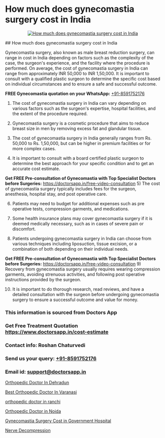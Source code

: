 # How much does gynecomastia surgery cost in India

<p align="center">
  <a href="null">
    <img src="null" alt="How much does gynecomastia surgery cost in India">
  </a>
</p>
## How much does gynecomastia surgery cost in India

Gynecomastia surgery, also known as male breast reduction surgery, can range in cost in India depending on factors such as the complexity of the case, the surgeon's experience, and the facility where the procedure is performed. On average, the cost of gynecomastia surgery in India can range from approximately INR 50,000 to INR 1,50,000. It is important to consult with a qualified plastic surgeon to determine the specific cost based on individual circumstances and to ensure a safe and successful outcome.

**FREE Gynecomastia quotation on your WhatsApp:**  [+91-8591752176](https://api.whatsapp.com/send?phone=8591752176)

1) The cost of gynecomastia surgery in India can vary depending on various factors such as the surgeon's expertise, hospital facilities, and the extent of the procedure required.
  
2) Gynecomastia surgery is a cosmetic procedure that aims to reduce breast size in men by removing excess fat and glandular tissue.
  
3) The cost of gynecomastia surgery in India generally ranges from Rs. 50,000 to Rs. 1,50,000, but can be higher in premium facilities or for more complex cases.
  
4) It is important to consult with a board certified plastic surgeon to determine the best approach for your specific condition and to get an accurate cost estimate.
  
**Get FREE Pre-consultation of Gynecomastia with Top Specialist Doctors before Surgeries:** https://doctorsapp.in/free-video-consultation
5) The cost of gynecomastia surgery typically includes fees for the surgeon, anesthesia, hospital stay, and post operative care.
  
6) Patients may need to budget for additional expenses such as pre operative tests, compression garments, and medications.
  
7) Some health insurance plans may cover gynecomastia surgery if it is deemed medically necessary, such as in cases of severe pain or discomfort.
  
8) Patients undergoing gynecomastia surgery in India can choose from various techniques including liposuction, tissue excision, or a combination of both depending on their individual needs.
  
**Get FREE Pre-consultation of Gynecomastia with Top Specialist Doctors before Surgeries:** https://doctorsapp.in/free-video-consultation
9) Recovery from gynecomastia surgery usually requires wearing compression garments, avoiding strenuous activities, and following post operative instructions provided by the surgeon.
  
10) It is important to do thorough research, read reviews, and have a detailed consultation with the surgeon before undergoing gynecomastia surgery to ensure a successful outcome and value for money.

### This information is sourced from Doctors App 
### Get Free Treatment Quotation https://www.doctorsapp.in/cost-estimate
### Contact info: Roshan Chaturvedi 
### Send us your query: [+91-8591752176](https://api.whatsapp.com/send?phone=8591752176) 
### Email id: support@doctorsapp.in

[Orthopedic Doctor In Dehradun](https://www.linkedin.com/pulse/orthopedic-doctor-dehradun-acl-tear-treatment-ntkfe?trackingId=bzAjYQXTU5Cm7TZUdiZssA%3D%3D&lipi=urn%3Ali%3Apage%3Ad_flagship3_company_admin%3BxUBWLKzDRA2fVBqJ%2Fp%2FTnw%3D%3D)

[Best Orthopedic Doctor In Varanasi](https://www.linkedin.com/pulse/best-orthopedic-doctor-varanasi-doctorsapp-rajshahi-dpxoe?trackingId=sfw9twFT8mOLIrpdAiTZCQ%3D%3D&lipi=urn%3Ali%3Apage%3Ad_flagship3_company_admin%3BtGKQvLKET%2FOkWlJl4W0MBA%3D%3D)

[orthopedic doctor in ranchi](https://medium.com/@vimalrana22/orthopedic-doctor-in-ranchi-c42448d04380)

[Orthopedic Doctor in Noida](https://medium.com/@manish632504/orthopedic-doctor-in-noida-f103d03d5fbc)

[Gynecomastia Surgery Cost in Government Hospital](https://doctors-apps.github.io/doctorsapp/gynecomastia-surgery-cost-in-government-hospital)

[Nerve Decompression](https://doctors-apps.github.io/doctorsapp/nerve-decompression)

